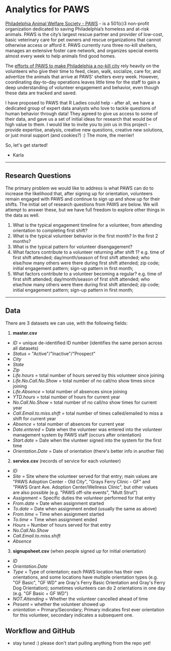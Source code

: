 Analytics for PAWS
======

[Philadelphia Animal Welfare Society - PAWS](https://phillypaws.org/) - is a 501(c)3 non-profit organization dedicated to saving Philadelphia’s homeless and at-risk animals. PAWS is the city’s largest rescue partner and provider of low-cost, basic veterinary care for pet owners and rescue organizations that cannot otherwise access or afford it. PAWS currently runs three no-kill shelters, manages an extensive foster care network, and organizes special events almost every week to help animals find good homes. 

The [efforts of PAWS to make Philadelphia a no-kill city](http://www.acctphilly.org/news/introducing-the-philadelphia-no-kill-coalition/) rely heavily on the volunteers who give their time to feed, clean, walk, socialize, care for, and advertize the animals that arrive at PAWS' shelters every week. However, coordinating day-to-day operations leaves little time for the staff to gain a deep understanding of volunteer engagement and behavior, even though these data are tracked and saved. 

I have proposed to PAWS that R Ladies could help - after all, we have a dedicated group of expert data analysts who love to tackle questions of human behavior through data! They agreed to give us access to some of their data, and gave us a set of initial ideas for research that would be of high value to them. I would like to invite you to join us in this project - provide expertise, analysis, creative new questions, creative new solutions, or just moral support (and cookies?) :) The more, the merrier!


So, let's get started! 
- Karla

------

## Research Questions

The primary problem we would like to address is what PAWS can do to increase the likelihood that, after signing up for orientation, volunteers remain engaged with PAWS and continue to sign up and show up for their shifts. The initial set of research questions from PAWS are below. We will attempt to answer these, but we have full freedom to explore other things in the data as well. 

1. What is the typical engagement timeline for a volunteer, from attending orientation to completing first shift?
2. What is the typical volunteer behavior in the first month? In the first 2 months?
3. What is the typical pattern for volunteer disengagement? 
4. What factors contribute to a volunteer returning after shift 1? e.g. time of first shift attended; day/month/season of first shift attended; who else/how many others were there during first shift attended;  zip code; initial engagement pattern; sign-up pattern in first month; 
5. What factors contribute to a volunteer becoming a regular? e.g. time of first shift attended; day/month/season of first shift attended; who else/how many others were there during first shift attended;  zip code; initial engagement pattern; sign-up pattern in first month; 

------

## Data

There are 3 datasets we can use, with the following fields:

1. **master.csv**
- *ID* = unique de-identified ID number (identifies the same person across all datasets)
- *Status* = "Active"/"Inactive"/"Prospect"
- *City*
- *State*
- *Zip*
- *Life.hours* = total number of hours served by this volunteer since joining
- *Life.No.Call.No.Show* = total number of no call/no show times since joining
- *Life.Absence* = total number of absences since joining
- *YTD.hours* = total number of hours for current year
- *No.Call.No.Show* = total number of no call/no show times for current year
- *Call.Email.to.miss.shift* = total number of times called/emailed to miss a shift for current year
- *Absence*  = total number of absences for current year
- *Date.entered* = Date when the volunteer was entered into the volunteer management system by PAWS staff (occurs after orientation)
- *Start.date* = Date when the vlunteer signed into the system for the first time  
- *Orientation.Date* = Date of orientation (there's better info in another file)

2. **service.csv** (records of service for each volunteer)
- *ID*
- *Site* = Site where the volunteer served for that entry; main values are "PAWS Adoption Center - Old City", "Grays Ferry Clinic - GF" and "PAWS Grant Ave. Adoption Center/Wellness Clinic", but other values are also possible (e.g. "PAWS off-site events", "Mutt Strut")
- *Assignment* = Specific duties the volunteer performed for that entry
- *From.date* = Date when assignment started
- *To.date* = Date when assignment ended (usually the same as above)
- *From.time* = Time when assignment started
- *To.time* = Time when assignment ended
- *Hours* = Number of hours served for that entry
- *No.Call.No.Show*
- *Call.Email.to.miss.shift*
- *Absence*

3. **signupsheet.csv** (when people signed up for initial orientation)
- *ID*
- *Orientation.Date* 
- *Type* = Type of orientation; each PAWS location has their own orientations, and some locations have multiple orientation types (e.g. "GF Basic", "GF WD" are Gray's Ferry Basic Orientation and Gray's Ferry Dog Orientation); sometimes volunteers can do 2 orientations in one day (e.g. "GF Basic + GF WD")
- *NOT.Attending* = Whether the volunteer cancelled ahead of time
- *Present* = whether the volunteer showed up
- *orientation* = Primary/Secondary; Primary indicates first ever orientation for this volunteer, secondary indicates a subsequent one. 

## Workflow and GitHub

- stay tuned :) please don't start pulling anything from the repo yet!